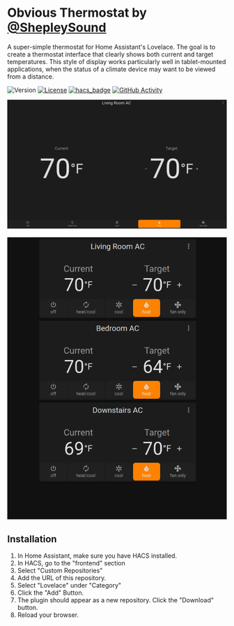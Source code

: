 # Obvious Thermostat by [@ShepleySound](https://www.github.com/shepleysound)

A super-simple thermostat for Home Assistant's Lovelace. The goal is to create a thermostat interface that clearly shows both current and target temperatures. This style of display works particularly well in tablet-mounted applications, when the status of a climate device may want to be viewed from a distance.

![Version][version-shield]
[![License][license-shield]](LICENSE.md)
[![hacs_badge][hacs-shield]](https://github.com/hacs/integration)
[![GitHub Activity][commits-shield]][commits]

![Fullscreen Example](./images/Fullscreen-Dark.png)
<br><br>
![Multiple Example](./images/Multiple-Dark.png)

## Installation
1. In Home Assistant, make sure you have HACS installed.
2. In HACS, go to the "frontend" section
3. Select "Custom Repositories"
4. Add the URL of this repository.
5. Select "Lovelace" under "Category"
6. Click the "Add" Button.
7. The plugin should appear as a new repository. Click the "Download" button.
8. Reload your browser.


[commits-shield]: https://img.shields.io/github/commit-activity/y/shepleysound/obvious-thermostat?style=for-the-badge
[commits]: https://github.com/shepleysound/obvious-thermostat/commits/main
[license-shield]: https://img.shields.io/github/license/shepleysound/obvious-thermostat?style=for-the-badge
[hacs-shield]: https://img.shields.io/badge/HACS-Custom-41BDF5.svg?style=for-the-badge
[version-shield]: https://img.shields.io/github/package-json/v/shepleysound/obvious-thermostat?style=for-the-badge
[version]: https://github.com/custom-cards/obvious-thermostat/releases
